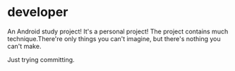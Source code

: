 developer
=========

An Android study project! It's a personal project! The project contains much technique.There're only things you can't imagine, but there's nothing you can't make.

Just trying committing.
